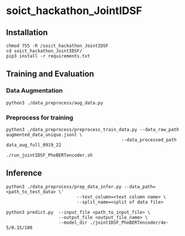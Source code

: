 # soict_hackathon_JointIDSF

## Installation 
    chmod 755 -R /soict_hackathon_JointIDSF
    cd soict_hackathon_JointIDSF/
    pip3 install -r requirements.txt

## Training and Evaluation

### Data Augmentation
    python3 ./data_preprocess/aug_data.py

### Preprocess for training  
    python3 ./data_preprocess/preprocess_train_data.py --data_raw_path augmented_data_unique.jsonl \
                                                --data_processed_path data_aug_full_0919_22

    ./run_jointIDSF_PhoBERTencoder.sh
    
## Inference
    python3 ./data_preprocess/prep_data_infer.py --data_path=<path_to_test_data> \'
                               --text_column=<text column name> \
                               --split_name=<split of data file>  

    python3 predict.py  --input_file <path_to_input_file> \
                        --output_file <output_file_name> \
                        --model_dir ./jointIDSF_PhoBERTencoder/4e-5/0.15/100